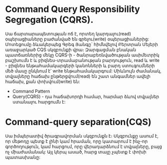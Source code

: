 # Command Query Responsibility Segregation (CQRS).
<div>
    <p>
        Սա ճարտարապետության ոճ է, որտեղ կարդալու(read) օպերացիաները բաժանված են գրելու(write) օպերացիաներից: Մոտեցումը ձևակերպեց Գրեգ Յանգը` հիմնվելով Բերտրան Մեյերի առաջարկած CQS սկզբունքի վրա։ Զարգացման բնական պատճառներից մեկը CQRS-ի - ծանրաբեռնվածության ասիմետրիկ բաշխումն
        է և բիզնես-տրամաբանության բարդություն, read և write - բիզնես ենթահամակարգերի կանոնների և բարդ ստուգումների մեծ մասը ընկնում է՝ write ենթահամակարգում: Միևնույն ժամանակ, տվյալները հաճախ ընթերցվում(read) են շատ անգամներ ավելի հաճախ, քան փոխվում(write) են:
    </p>
    <p>
        <ul>
            <li>Command Pattern </li>
            <li>Query(CQRS) - դա հաճախորդի համար, հարմար ձևով տվյալներ ստանալու հարցումն է:</li>
        </ul>
    </p>
</div>

# Command-query separation(CQS)

<div>
    <p>
        Սա իմպերատիվ ծրագրավորման սկզբունքն է։ Սկզբունքը ասում է, որ մեթոդը պետք է լինի կամ հրաման, որը կատարում է ինչ-որ գործողություն, կամ հարցում, որը վերադարձնում է տվյալները, բայց ոչ միաժամանակ: Այլ կերպ ասած, հարց տալը չպետք է փոխի պատասխանը:
    </p>
</div>